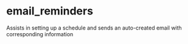 # email_reminders
Assists in setting up a schedule and sends an auto-created email with corresponding information
